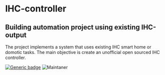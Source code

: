 # IHC-controller
## Building automation project using existing IHC-output

The project implements a system that uses existing IHC smart home or domotic tasks. 
The main objective is create an unofficial open sourced IHC controller. 

[![Generic badge](https://img.shields.io/badge/Status-Active-green.svg)](https://shields.io/)
![Maintaner](https://img.shields.io/badge/@author-Noë-Flatreaud(@jellyfish101)-blue)
